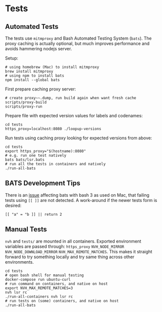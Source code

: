 # Tests

## Automated Tests

The tests use `mitmproxy` and Bash Automated Testing System (`bats`). The proxy caching is actually optional, but much improves performance and avoids hammering nodejs server.

Setup:

    # using homebrew (Mac) to install mitmproxy
    brew install mitmproxy
    # using npm to install bats
    npm install --global bats

First prepare caching proxy server:

    # create proxy~~.dump, run build again when want fresh cache
    scripts/proxy-build 
    scripts/proxy-run

Prepare file with expected version values for labels and codenames:

    cd tests
    https_proxy=localhost:8080 ./loopup-versions

Run tests using caching proxy looking for expected versions from above:

    cd tests
    export https_proxy="$(hostname):8080"
    # e.g. run one test natively
    bats bats/lsr.bats
    # run all the tests in containers and natively
    ./run-all-bats

## BATS Development Tips

There is an [issue](https://github.com/bats-core/bats-core/pull/24) affecting bats with bash 3 as used on Mac, that failing tests using `[[ ]]` are not detected. A work-around if the newer tests form is desired:

    [[ "a" = "b ]] || return 2

## Manual Tests

`nvh` and `tests/` are mounted in all containers. Exported environment variables are passed through: `https_proxy` `NVH_NODE_MIRROR` `NVH_NODE_DOWNLOAD_MIRROR` `NVH_MAX_REMOTE_MATCHES`. This makes it straight forward to try something locally and try same thing across other environments.

    cd tests
    # open bash shell for manual testing
    docker-compose run ubuntu-curl
    # run command on containers, and native on host
    export NVH_MAX_REMOTE_MATCHES=3
    nvh lsr rc
    ./run-all-containers nvh lsr rc
    # run tests on (some) containers, and native on host
    ./run-all-bats

